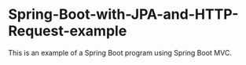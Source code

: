 # Spring-Boot-with-JPA-and-HTTP-Request-example
This is an example of a Spring Boot program using Spring Boot MVC. 
